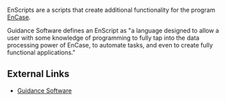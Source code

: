 EnScripts are a scripts that create additional functionality for the
program [EnCase](EnCase "wikilink").

Guidance Software defines an EnScript as "a language designed to allow a
user with some knowledge of programming to fully tap into the data
processing power of EnCase, to automate tasks, and even to create fully
functional applications."

## External Links

- [Guidance Software](http://www.guidancesoftware.com/)